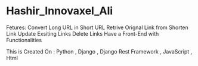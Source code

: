 # Hashir_Innovaxel_Ali


Fetures:
Convert Long URL in Short URL
Retrive Orignal Link from Shorten Link
Update Exsiting Links
Delete Links
Have a Front-End with Functionalities

This is Created On :
Python , Django , Django Rest Framework ,  JavaScript , Html

